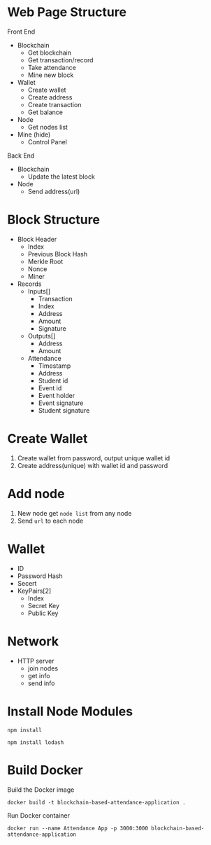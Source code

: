 # Web Page Structure
Front End
- Blockchain
  - Get blockchain
  - Get transaction/record
  - Take attendance
  - Mine new block
- Wallet
  - Create wallet
  - Create address
  - Create transaction
  - Get balance
- Node
  - Get nodes list
- Mine (hide)
  - Control Panel

Back End
- Blockchain
  - Update the latest block
- Node
  - Send address(url)

# Block Structure
- Block Header
  - Index
  - Previous Block Hash
  - Merkle Root
  - Nonce
  - Miner
- Records
  - Inputs[]
    - Transaction
    - Index
    - Address
    - Amount
    - Signature
  - Outputs[]
    - Address
    - Amount
  - Attendance
    - Timestamp
    - Address
    - Student id
    - Event id
    - Event holder
    - Event signature
    - Student signature

# Create Wallet
1. Create wallet from password, output unique wallet id
2. Create address(unique) with wallet id and password

# Add node
1. New node get `node list` from any node
2. Send `url` to each node

# Wallet
- ID
- Password Hash
- Secert
- KeyPairs[2]
  - Index
  - Secret Key
  - Public Key

# Network
- HTTP server
  - join nodes
  - get info
  - send info
 


# Install Node Modules
```
npm install
```
```
npm install lodash
```

# Build Docker
Build the Docker image
```
docker build -t blockchain-based-attendance-application .
```
Run Docker container
```
docker run --name Attendance App -p 3000:3000 blockchain-based-attendance-application
```
